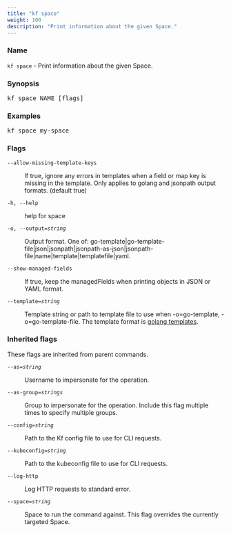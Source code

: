 ```yaml
---
title: "kf space"
weight: 100
description: "Print information about the given Space."
---
```

### Name

<code translate="no">kf space</code> - Print information about the given Space.

### Synopsis

<pre translate="no">kf space NAME [flags]</pre>

### Examples

<pre translate="no">
kf space my-space</pre>

### Flags

<dl>
<dt><code translate="no">--allow-missing-template-keys</code></dt>
<dd><p>If true, ignore any errors in templates when a field or map key is missing in the template. Only applies to golang and jsonpath output formats. (default true)</p>
</dd>
<dt><code translate="no">-h, --help</code></dt>
<dd><p>help for space</p>
</dd>
<dt><code translate="no">-o, --output=<var translate="no">string</var></code></dt>
<dd><p>Output format. One of: go-template|go-template-file|json|jsonpath|jsonpath-as-json|jsonpath-file|name|template|templatefile|yaml.</p>
</dd>
<dt><code translate="no">--show-managed-fields</code></dt>
<dd><p>If true, keep the managedFields when printing objects in JSON or YAML format.</p>
</dd>
<dt><code translate="no">--template=<var translate="no">string</var></code></dt>
<dd><p>Template string or path to template file to use when -o=go-template, -o=go-template-file. The template format is <a href="http://golang.org/pkg/text/template/#pkg-overview">golang templates</a>.</p>
</dd>
</dl>


### Inherited flags

These flags are inherited from parent commands.

<dl>
<dt><code translate="no">--as=<var translate="no">string</var></code></dt>
<dd><p>Username to impersonate for the operation.</p>
</dd>
<dt><code translate="no">--as-group=<var translate="no">strings</var></code></dt>
<dd><p>Group to impersonate for the operation. Include this flag multiple times to specify multiple groups.</p>
</dd>
<dt><code translate="no">--config=<var translate="no">string</var></code></dt>
<dd><p>Path to the Kf config file to use for CLI requests.</p>
</dd>
<dt><code translate="no">--kubeconfig=<var translate="no">string</var></code></dt>
<dd><p>Path to the kubeconfig file to use for CLI requests.</p>
</dd>
<dt><code translate="no">--log-http</code></dt>
<dd><p>Log HTTP requests to standard error.</p>
</dd>
<dt><code translate="no">--space=<var translate="no">string</var></code></dt>
<dd><p>Space to run the command against. This flag overrides the currently targeted Space.</p>
</dd>
</dl>


